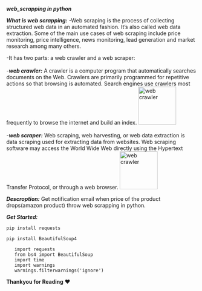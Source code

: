 _**web_scrapping in python**_

*__What is web scrapping:__*
  -Web scraping is the process of collecting structured web data in an automated fashion. It’s also called web data extraction. Some of the main      use cases of web scraping include price monitoring, price intelligence, news monitoring, lead generation and market research among many others.<br>
  
  -It has two parts: a web crawler and a web scraper:<br><br>
    -*__web crawler:__* A crawler is a computer program that automatically searches documents on the Web. Crawlers are primarily programmed for                           repetitive actions so that browsing is automated. Search engines use crawlers most frequently to browse the internet and                           build an index.
                  <img src="https://raw.githubusercontent.com/bda-research/node-crawler/master/crawler_primary.png" alt="web crawler"                                height="100px" width="100px"/>  <br>              
    -*__web scraper:__* Web scraping, web harvesting, or web data extraction is data scraping used for extracting data from websites. Web scraping                         software may access the World Wide Web directly using the Hypertext Transfer Protocol, or through a web browser.
                  <img src="https://www.webharvy.com/images/web%20scraping.png" alt="web crawler" height="100px" width="100px"/>

*__Descroption:__*
Get notification email when price of the product drops(amazon product) throw web scrapping in python.

*__Get Started:__*

```pip install requests```

```pip install BeautifulSoup4```

```
   import requests
   from bs4 import BeautifulSoup
   import time
   import warnings
   warnings.filterwarnings('ignore')
```

__Thankyou for Reading__ :heart:
